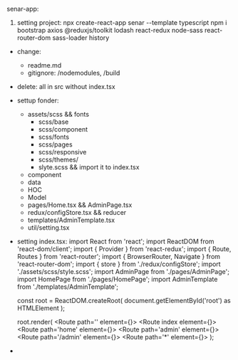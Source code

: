 senar-app:

1. setting project:
  npx create-react-app senar --template typescript
  npm i bootstrap axios @reduxjs/toolkit lodash react-redux node-sass react-router-dom sass-loader history

+ change:
  - readme.md
  - gitignore: /nodemodules, /build

+ delete:
  all in src without index.tsx

+ settup fonder:
  - assets/scss && fonts
    - scss/base
    - scss/component
    - scss/fonts
    - scss/pages
    - scss/responsive
    - scss/themes/
    - slyte.scss && import it to index.tsx
  - component
  - data
  - HOC
  - Model
  - pages/Home.tsx && AdminPage.tsx
  - redux/configStore.tsx && reducer
  - templates/AdminTemplate.tsx
  - util/setting.tsx

+ setting index.tsx:
  import React from 'react';
  import ReactDOM from 'react-dom/client';
  import { Provider } from 'react-redux';
  import { Route, Routes } from 'react-router';
  import { BrowserRouter, Navigate } from 'react-router-dom';
  import { store } from './redux/configStore';
  import './assets/scss/style.scss';
  import AdminPage from './pages/AdminPage';
  import HomePage from './pages/HomePage';
  import AdminTemplate from './templates/AdminTemplate';

  const root = ReactDOM.createRoot(
    document.getElementById('root') as HTMLElement
  );

  root.render(
    <Provider store={store}>
    <BrowserRouter>
      <Routes>
        <Route path='' element={<HomePage />}>
          <Route index element={<HomePage />}></Route>
          <Route path='home' element={<HomePage />}></Route>
        </Route>
        <Route path='admin' element={<AdminTemplate />}>
            <Route path='/admin' element={<AdminPage />}></Route>
        </Route>
        <Route path='*' element={<Navigate to='' />}></Route>
      </Routes>
    </BrowserRouter>
  </Provider>
  );
  
+ 